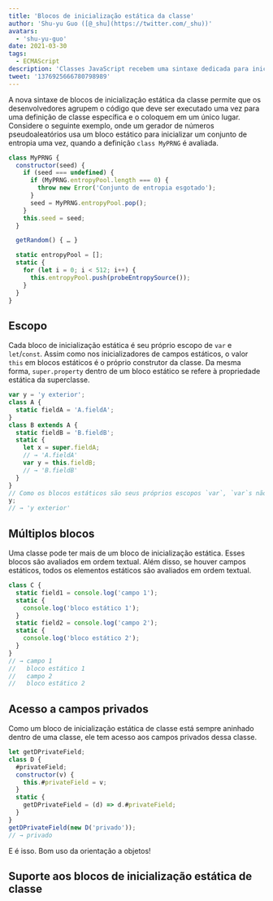 ```yaml
---
title: 'Blocos de inicialização estática da classe'
author: 'Shu-yu Guo ([@_shu](https://twitter.com/_shu))'
avatars:
  - 'shu-yu-guo'
date: 2021-03-30
tags:
  - ECMAScript
description: 'Classes JavaScript recebem uma sintaxe dedicada para inicialização estática.'
tweet: '1376925666780798989'
---
```

A nova sintaxe de blocos de inicialização estática da classe permite que os desenvolvedores agrupem o código que deve ser executado uma vez para uma definição de classe específica e o coloquem em um único lugar. Considere o seguinte exemplo, onde um gerador de números pseudoaleatórios usa um bloco estático para inicializar um conjunto de entropia uma vez, quando a definição `class MyPRNG` é avaliada.

<!--truncate-->
```js
class MyPRNG {
  constructor(seed) {
    if (seed === undefined) {
      if (MyPRNG.entropyPool.length === 0) {
        throw new Error('Conjunto de entropia esgotado');
      }
      seed = MyPRNG.entropyPool.pop();
    }
    this.seed = seed;
  }

  getRandom() { … }

  static entropyPool = [];
  static {
    for (let i = 0; i < 512; i++) {
      this.entropyPool.push(probeEntropySource());
    }
  }
}
```

## Escopo

Cada bloco de inicialização estática é seu próprio escopo de `var` e `let`/`const`. Assim como nos inicializadores de campos estáticos, o valor `this` em blocos estáticos é o próprio construtor da classe. Da mesma forma, `super.property` dentro de um bloco estático se refere à propriedade estática da superclasse.

```js
var y = 'y exterior';
class A {
  static fieldA = 'A.fieldA';
}
class B extends A {
  static fieldB = 'B.fieldB';
  static {
    let x = super.fieldA;
    // → 'A.fieldA'
    var y = this.fieldB;
    // → 'B.fieldB'
  }
}
// Como os blocos estáticos são seus próprios escopos `var`, `var`s não são elevados!
y;
// → 'y exterior'
```

## Múltiplos blocos

Uma classe pode ter mais de um bloco de inicialização estática. Esses blocos são avaliados em ordem textual. Além disso, se houver campos estáticos, todos os elementos estáticos são avaliados em ordem textual.

```js
class C {
  static field1 = console.log('campo 1');
  static {
    console.log('bloco estático 1');
  }
  static field2 = console.log('campo 2');
  static {
    console.log('bloco estático 2');
  }
}
// → campo 1
//   bloco estático 1
//   campo 2
//   bloco estático 2
```

## Acesso a campos privados

Como um bloco de inicialização estática de classe está sempre aninhado dentro de uma classe, ele tem acesso aos campos privados dessa classe.

```js
let getDPrivateField;
class D {
  #privateField;
  constructor(v) {
    this.#privateField = v;
  }
  static {
    getDPrivateField = (d) => d.#privateField;
  }
}
getDPrivateField(new D('privado'));
// → privado
```

E é isso. Bom uso da orientação a objetos!

## Suporte aos blocos de inicialização estática de classe

<feature-support chrome="91 https://bugs.chromium.org/p/v8/issues/detail?id=11375"
                 firefox="no"
                 safari="no"
                 nodejs="no"
                 babel="yes https://babeljs.io/docs/en/babel-plugin-proposal-class-static-block"></feature-support>
